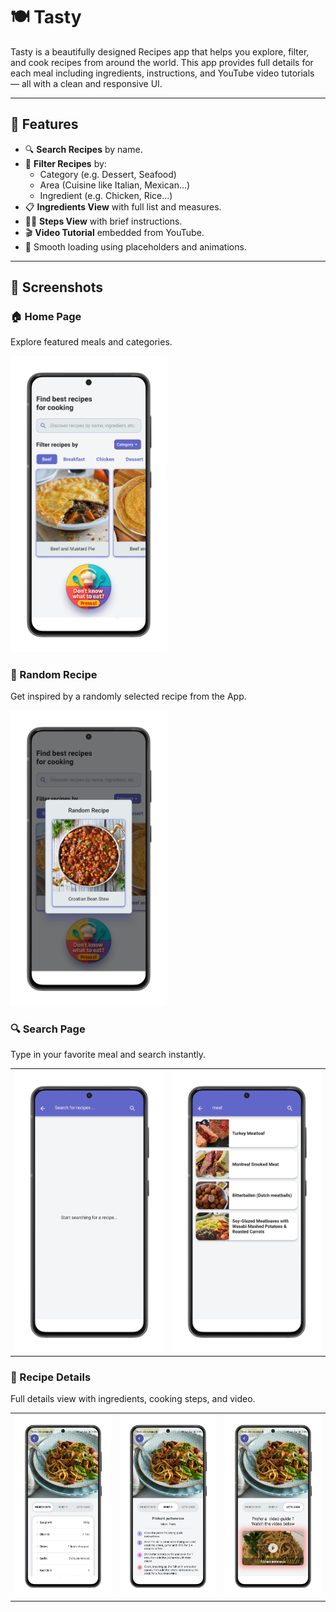 # 🍽️ Tasty

Tasty is a beautifully designed Recipes app that helps you explore, filter, and cook recipes from around the world. This app provides full details for each meal including ingredients, instructions, and YouTube video tutorials — all with a clean and responsive UI.

---

## 🚀 Features

- 🔍 **Search Recipes** by name.
- 📂 **Filter Recipes** by:
  - Category (e.g. Dessert, Seafood)
  - Area (Cuisine like Italian, Mexican...)
  - Ingredient (e.g. Chicken, Rice...)
- 📋 **Ingredients View** with full list and measures.
- 👨‍🍳 **Steps View** with brief instructions.
- 🎬 **Video Tutorial** embedded from YouTube.
- 💨 Smooth loading using placeholders and animations.

---

## 📸 Screenshots

### 🏠 Home Page
Explore featured meals and categories.

<img src="screenshots/home.png" width=250/>

### 🎲 Random Recipe
Get inspired by a randomly selected recipe from the App.

<img src="screenshots/random_recipe.png" width=250/>

### 🔍 Search Page
Type in your favorite meal and search instantly.

<table>
  <tr>
    <td align="center">
      <img src="screenshots/search.png" width=250/>
    </td>
    <td align="center">
      <img src="screenshots/search_results.png" width=250/>
    </td>
  </tr>
</table>

### 📖 Recipe Details
Full details view with ingredients, cooking steps, and video.

<table>
  <tr>
    <td align="center">
      <img src="screenshots/ingredients.png" width=250/>
    </td>
    <td align="center">
      <img src="screenshots/briefly.png" width=250/>
    </td>
    <td align="center">
      <img src="screenshots/video.png" width=250/>
    </td>
  </tr>
</table>